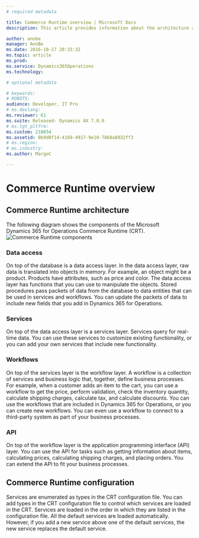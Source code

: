 ```yaml
---
# required metadata

title: Commerce Runtime overview | Microsoft Docs
description: This article provides information about the architecture and configuration of the Microsoft Dynamics 365 for Operations Commerce Runtime (CRT). The CRT is a collection of portable .NET libraries that encapsulate business logic. It serves as the engine for the retail channel.

author: annbe
manager: AnnBe
ms.date: 2016-10-27 20:33:32
ms.topic: article
ms.prod: 
ms.service: Dynamics365Operations
ms.technology: 

# optional metadata

# keywords: 
# ROBOTS: 
audience: Developer, IT Pro
# ms.devlang: 
ms.reviewer: 61
ms.suite: Released- Dynamics AX 7.0.0
# ms.tgt_pltfrm: 
ms.custom: 218654
ms.assetid: 0b9d0f14-4169-4917-9e10-7b68a8932ff3
# ms.region: 
# ms.industry: 
ms.author: MargoC

---
```


# Commerce Runtime overview

Commerce Runtime architecture
-----------------------------

The following diagram shows the components of the Microsoft Dynamics 365 for Operations Commerce Runtime (CRT). ![Commerce Runtime components](media/CRT-Architecture-1024x793.jpg)

### Data access

On top of the database is a data access layer. In the data access layer, raw data is translated into objects in memory. For example, an object might be a product. Products have attributes, such as price and color. The data access layer has functions that you can use to manipulate the objects. Stored procedures pass packets of data from the database to data entities that can be used in services and workflows. You can update the packets of data to include new fields that you add in Dynamics 365 for Operations.

### Services

On top of the data access layer is a services layer. Services query for real-time data. You can use these services to customize existing functionality, or you can add your own services that include new functionality.

### Workflows

On top of the services layer is the workflow layer. A workflow is a collection of services and business logic that, together, define business processes. For example, when a customer adds an item to the cart, you can use a workflow to get the price, perform validation, check the inventory quantity, calculate shipping charges, calculate tax, and calculate discounts. You can use the workflows that are included in Dynamics 365 for Operations, or you can create new workflows. You can even use a workflow to connect to a third-party system as part of your business processes.

### API

On top of the workflow layer is the application programming interface (API) layer. You can use the API for tasks such as getting information about items, calculating prices, calculating shipping charges, and placing orders. You can extend the API to fit your business processes.

## Commerce Runtime configuration
Services are enumerated as types in the CRT configuration file. You can add types in the CRT configuration file to control which services are loaded in the CRT. Services are loaded in the order in which they are listed in the configuration file. All the default services are loaded automatically. However, if you add a new service above one of the default services, the new service replaces the default service.

